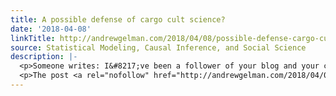```yaml
---
title: A possible defense of cargo cult science?
date: '2018-04-08'
linkTitle: http://andrewgelman.com/2018/04/08/possible-defense-cargo-cult-science/
source: Statistical Modeling, Causal Inference, and Social Science
description: |-
  <p>Someone writes: I&#8217;ve been a follower of your blog and your continual coverage of &#8220;cargo cult science&#8221;. Since this type of science tends to be more influential and common than the (idealized) non-&#8220;cargo cult&#8221; stuff, I&#8217;ve been trying to find ways of reassuring myself that this type of science isn&#8217;t a bad thing (because if [&#8230;]</p>
  <p>The post <a rel="nofollow" href="http://andrewgelman.com/2018/04/08/possible-defense-cargo-cult-science/">A possible
---
```

